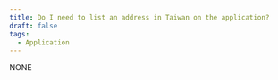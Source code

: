 ```yaml
---
title: Do I need to list an address in Taiwan on the application?
draft: false
tags:
  - Application
---
```

NONE